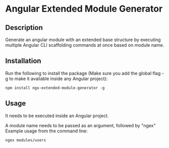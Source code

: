 # Angular Extended Module Generator

## Description
Generate an angular module with an extended base structure by executing multiple Angular CLI scaffolding commands at once based on module name.


## Installation
Run the following to install the package (Make sure you add the global flag -g to make it available inside any Angular project):

`npm install ngx-extended-module-generator -g`

## Usage
It needs to be executed inside an Angular project.

A module name needs to be passed as an argument, followed by "ngex"
Example usage from the command line:

`ngex modules/users`
